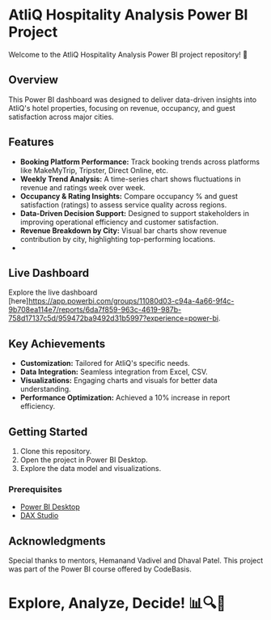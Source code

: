 # AtliQ Hospitality Analysis Power BI Project

Welcome to the AtliQ Hospitality Analysis Power BI project repository! 🚀

## Overview
This Power BI dashboard was designed to deliver data-driven insights into AtliQ's hotel properties, focusing on revenue, occupancy, and guest satisfaction across major cities.

## Features
- **Booking Platform Performance:** Track booking trends across platforms like MakeMyTrip, Tripster, Direct Online, etc.
- **Weekly Trend Analysis:** A time-series chart shows fluctuations in revenue and ratings week over week.
- **Occupancy & Rating Insights:** Compare occupancy % and guest satisfaction (ratings) to assess service quality across regions.
- **Data-Driven Decision Support:** Designed to support stakeholders in improving operational efficiency and customer satisfaction.
- **Revenue Breakdown by City:** Visual bar charts show revenue contribution by city, highlighting top-performing locations.
- 
## Live Dashboard
Explore the live dashboard [here]https://app.powerbi.com/groups/11080d03-c94a-4a66-9f4c-9b708ea114e7/reports/6da7f859-963c-4619-987b-758d17137c5d/959472ba9492d31b5997?experience=power-bi.

## Key Achievements
- **Customization:** Tailored for AtliQ's specific needs.
- **Data Integration:** Seamless integration from Excel, CSV.
- **Visualizations:** Engaging charts and visuals for better data understanding.
- **Performance Optimization:** Achieved a 10% increase in report efficiency.

## Getting Started
1. Clone this repository.
2. Open the project in Power BI Desktop.
3. Explore the data model and visualizations.

### Prerequisites
- [Power BI Desktop](https://powerbi.microsoft.com/desktop/)
- [DAX Studio](https://daxstudio.org/)

## Acknowledgments
Special thanks to mentors, Hemanand Vadivel and Dhaval Patel. This project was part of the Power BI course offered by CodeBasis.

# Explore, Analyze, Decide! 📊🔍🚀
